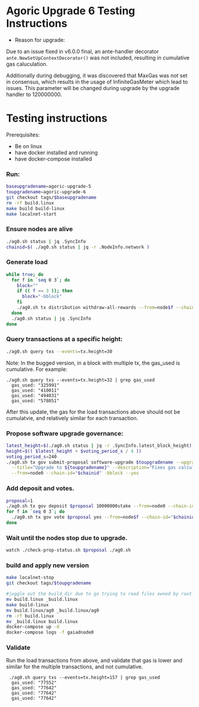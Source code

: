 # Agoric Upgrade 6 Testing Instructions

- Reason for upgrade:

Due to an issue fixed in v6.0.0 final, an ante-handler decorator `ante.NewSetUpContextDecorator()` was not included, resulting in cumulative gas caluculation.

Additionally during debugging, it was discovered that MaxGas was not set in consensus, which results in the usage of InfiniteGasMeter which lead to issues.  This parameter will be changed during upgrade by the upgrade handler to 120000000.

# Testing instructions

Prerequisites:
- Be on linux
- have docker installed and running
- have docker-compose installed

### Run:

```sh
baseupgradename=agoric-upgrade-5
toupgradename=agoric-upgrade-6
git checkout tags/$baseupgradename
rm -rf build.linux
make build build-linux
make localnet-start
```

### Ensure nodes are alive
```sh
./ag0.sh status | jq .SyncInfo
chainid=$( ./ag0.sh status | jq -r .NodeInfo.network )
```

### Generate load
```sh
while true; do
  for f in `seq 0 3`; do
    block=""
    if (( f == 3 )); then
      block="-bblock"
    fi
    ./ag0.sh tx distribution withdraw-all-rewards --from=node$f --chain-id="$chainid" --yes $block
  done
  ./ag0.sh status | jq .SyncInfo
done
```

### Query transactions at a specific height:
```sh
./ag0.sh query txs --events=tx.height=30
```

Note: In the bugged version, in a block with multiple tx, the gas_used is cumulative. For example:
```
./ag0.sh query txs --events=tx.height=32 | grep gas_used
  gas_used: "325991"
  gas_used: "410011"
  gas_used: "494031"
  gas_used: "578051"
```
After this update, the gas for the load transactions above should not be cumulatvie, and relatively similar for each transaction.

### Propose software upgrade governance:

```sh
latest_height=$(./ag0.sh status | jq -r .SyncInfo.latest_block_height)
height=$(( $latest_height + $voting_period_s / 4 ))
voting_period_s=240
./ag0.sh tx gov submit-proposal software-upgrade $toupgradename --upgrade-height="$height" \
  --title="Upgrade to ${toupgradename}" --description="Fixes gas calculation" \
  --from=node0 --chain-id="$chainid" -bblock --yes
```

### Add deposit and votes.

```sh
proposal=1
./ag0.sh tx gov deposit $proposal 10000000stake --from=node0 --chain-id="$chainid" -bblock --yes
for f in `seq 0 3`; do
  ./ag0.sh tx gov vote $proposal yes --from=node$f --chain-id="$chainid" --yes
done
```
### Wait until the nodes stop due to upgrade.

```sh
watch ./check-prop-status.sh $proposal ./ag0.sh
```


### build and apply new version

```sh
make localnet-stop
git checkout tags/$toupgradename

#juggle out the build_dir due to go trying to read files owned by root
mv build.linux _build.linux
make build-linux
mv build.linux/ag0 _build.linux/ag0
rm -rf build.linux
mv _build.linux build.linux
docker-compose up -d
docker-compose logs -f gaiadnode0
```

### Validate

Run the load transactions from above, and validate that gas is lower and similar for the multiple transactions, and not cumulative.

```
 ./ag0.sh query txs --events=tx.height=157 | grep gas_used
  gas_used: "77552"
  gas_used: "77642"
  gas_used: "77642"
  gas_used: "77642"
```
